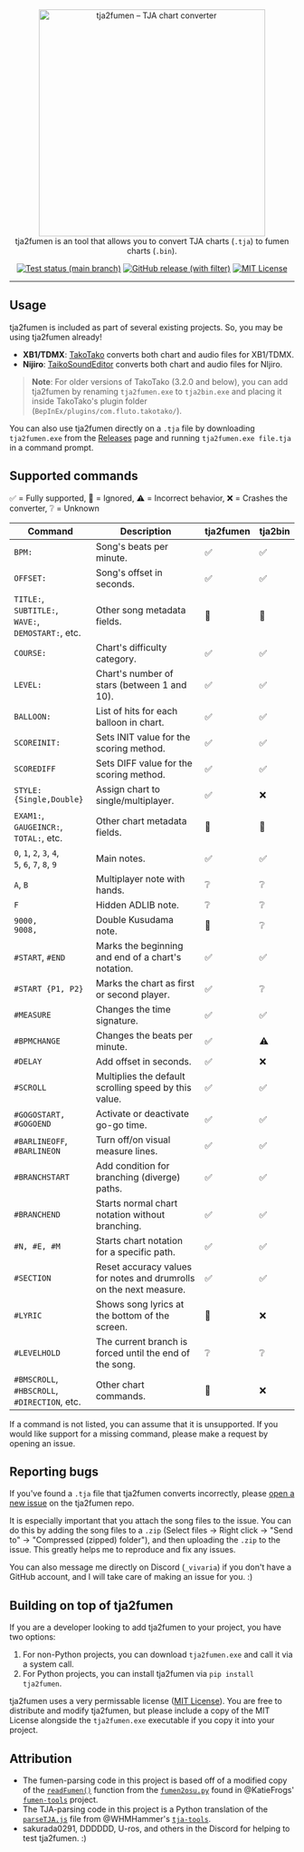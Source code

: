 &nbsp;
<p align="center">
  <img
    width="400"
    src="https://user-images.githubusercontent.com/76574898/255353006-6c4504d0-c9a4-40d1-961f-db4cef7add0d.png"
    alt="tja2fumen – TJA chart converter"
  />
  <br>
  tja2fumen is an tool that allows you to convert TJA charts (<code>.tja</code>) to fumen charts (<code>.bin</code>).
</p>

<p align="center">
  <a href="https://github.com/vivaria/tja2fumen/actions/workflows/test_and_publish_release.yml?query=branch%3Amain"><img src="https://img.shields.io/github/actions/workflow/status/vivaria/tja2fumen/test_and_publish_release.yml?label=Tests" alt="Test status (main branch)"></a>
  <a href="https://github.com/vivaria/tja2fumen/releases/latest"><img src="https://img.shields.io/github/v/release/vivaria/tja2fumen" alt="GitHub release (with filter)"></a>
  <a href="https://github.com/vivaria/tja2fumen/blob/main/LICENSE.txt"><img src="https://img.shields.io/badge/License-MIT-yellow.svg" alt="MIT License"></a>
</p>


----

## Usage

tja2fumen is included as part of several existing projects. So, you may be using tja2fumen already!

- **XB1/TDMX**: [TakoTako](https://github.com/fluto/takotako) converts both chart and audio files for XB1/TDMX.
- **Nijiro**: [TaikoSoundEditor](https://github.com/NotImplementedLife/TaikoSoundEditor) converts both chart and audio files for NIjiro.

> **Note**: For older versions of TakoTako (3.2.0 and below), you can add tja2fumen by renaming `tja2fumen.exe` to `tja2bin.exe` and placing it inside TakoTako's plugin folder (`BepInEx/plugins/com.fluto.takotako/`).

You can also use tja2fumen directly on a `.tja` file by downloading `tja2fumen.exe` from the [Releases](https://github.com/vivaria/tja2fumen/releases) page and running `tja2fumen.exe file.tja` in a command prompt.

## Supported commands

✅ = Fully supported, 🔘 = Ignored, ⚠️ = Incorrect behavior, ❌ = Crashes the converter, ❔ = Unknown

| Command | Description | tja2fumen | tja2bin|
| --- | --- | --- | --- |
| `BPM:` | Song's beats per minute. | ✅ | ✅ |
| `OFFSET:` | Song's offset in seconds. | ✅ | ✅ |
| `TITLE:`, `SUBTITLE:`,<br>`WAVE:`, `DEMOSTART:`, etc.  | Other song metadata fields. | 🔘 | 🔘 |
| `COURSE:` | Chart's difficulty category. | ✅ | ✅ |
| `LEVEL:` | Chart's number of stars (between 1 and 10). | ✅ | ✅ |
| `BALLOON:` | List of hits for each balloon in chart. | ✅ | ✅ |
| `SCOREINIT:` | Sets INIT value for the scoring method. | ✅ | ✅ |
| `SCOREDIFF` | Sets DIFF value for the scoring method. | ✅ | ✅ |
| `STYLE: {Single,Double}` | Assign chart to single/multiplayer. | ✅ | ❌ |
| `EXAM1:`, `GAUGEINCR:`,<br> `TOTAL:`, etc. | Other chart metadata fields. | 🔘 | 🔘 |
| `0`, `1`, `2`, `3`, `4`,<br> `5`, `6`, `7`, `8`, `9` | Main notes. | ✅ | ✅ |
| `A`, `B` | Multiplayer note with hands. | ❔ | ❔ | 
| `F` | Hidden ADLIB note.| ❔ | ❔ |
| `9000,`<br>`9008,` | Double Kusudama note. | 🔘 | ❔ |
| `#START`, `#END` | Marks the beginning and end of a chart's notation. | ✅ | ✅ |
| `#START {P1, P2}` | Marks the chart as first or second player. | ✅ | ❔ |
| `#MEASURE` | Changes the time signature. | ✅ | ✅ |
| `#BPMCHANGE` | Changes the beats per minute. | ✅ | ⚠️ |
| `#DELAY` | Add offset in seconds. | ✅ | ❌ |
| `#SCROLL` | Multiplies the default scrolling speed by this value. | ✅ | ✅ |
| `#GOGOSTART, #GOGOEND` | Activate or deactivate go-go time. | ✅ | ✅ |
| `#BARLINEOFF`, `#BARLINEON` | Turn off/on visual measure lines. | ✅ | ✅ |
| `#BRANCHSTART` | Add condition for branching (diverge) paths. | ✅ | ✅ |
| `#BRANCHEND` | Starts normal chart notation without branching. | ✅ | ✅ |
| `#N, #E, #M` | Starts chart notation for a specific path. | ✅ | ✅ |
| `#SECTION` | Reset accuracy values for notes and drumrolls on the next measure. | ✅ | ✅ |
| `#LYRIC` | Shows song lyrics at the bottom of the screen. | 🔘 | ❌ |
| `#LEVELHOLD` | The current branch is forced until the end of the song. | ❔ | ❔ |
| `#BMSCROLL`, `#HBSCROLL`, <br>`#DIRECTION`, etc. | Other chart commands. | 🔘 | ❌ |

If a command is not listed, you can assume that it is unsupported. If you would like support for a missing command, please make a request by opening an issue.

## Reporting bugs

If you've found a `.tja` file that tja2fumen converts incorrectly, please [open a new issue](https://github.com/vivaria/tja2fumen/issues/new) on the tja2fumen repo. 

It is especially important that you attach the song files to the issue. You can do this by adding the song files to a `.zip` (Select files -> Right click -> "Send to" -> "Compressed (zipped) folder"), and then uploading the `.zip` to the issue. This greatly helps me to reproduce and fix any issues.

You can also message me directly on Discord (`_vivaria`) if you don't have a GitHub account, and I will take care of making an issue for you. :)

## Building on top of tja2fumen

If you are a developer looking to add tja2fumen to your project, you have two options:

1. For non-Python projects, you can download `tja2fumen.exe` and call it via a system call.
2. For Python projects, you can install tja2fumen via `pip install tja2fumen`.

tja2fumen uses a very permissable license ([MIT License](https://choosealicense.com/licenses/mit/)). You are free to distribute and modify tja2fumen, but please include a copy of the MIT License alongside the `tja2fumen.exe` executable if you copy it into your project.

## Attribution

- The fumen-parsing code in this project is based off of a modified copy of the [`readFumen()`](https://github.com/KatieFrogs/fumen-tools/blob/6ff3a2f7f53687f3dd49c5c57fcfc5ccbe3e5a10/fumen2osu/fumen2osu.py#L7-L152) function from the [`fumen2osu.py`](https://github.com/KatieFrogs/fumen-tools/blob/main/fumen2osu/fumen2osu.py) found in @KatieFrogs' [`fumen-tools`](https://github.com/KatieFrogs/fumen-tools) project.
- The TJA-parsing code in this project is a Python translation of the [`parseTJA.js`](https://github.com/WHMHammer/tja-tools/blob/master/src/js/parseTJA.js) file from @WHMHammer's [`tja-tools`](https://github.com/WHMHammer/tja-tools).
- sakurada0291, DDDDDD, U-ros, and others in the Discord for helping to test tja2fumen. :)
